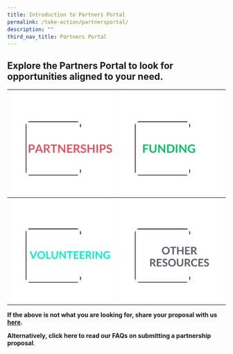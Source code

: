 ```yaml
---
title: Introduction to Partners Portal
permalink: /take-action/partnersportal/
description: ""
third_nav_title: Partners Portal
---
```

## Explore the Partners Portal to look for opportunities aligned to your need. 


| ![](/images/Partners%20portal/Intro/partnerships.png)| ![](/images/Partners%20portal/Intro/funding.png) |
| -------- | -------- |
| ![](/images/Partners%20portal/Intro/volunteering.png) | ![](/images/Partners%20portal/Intro/other%20resources2.png) |


**If the above is not what you are looking for, share your proposal with us [here](https://go.gov.sg/sgpostageform).**

**Alternatively, click here to read our FAQs on submitting a partnership proposal**.